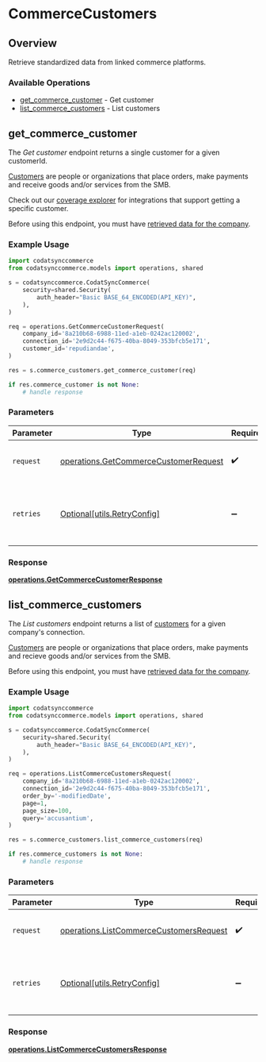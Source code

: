 # CommerceCustomers

## Overview

Retrieve standardized data from linked commerce platforms.

### Available Operations

* [get_commerce_customer](#get_commerce_customer) - Get customer
* [list_commerce_customers](#list_commerce_customers) - List customers

## get_commerce_customer

The *Get customer* endpoint returns a single customer for a given customerId.

[Customers](https://docs.codat.io/commerce-api#/schemas/Customer) are people or organizations that place orders, make payments and receive goods and/or services from the SMB.

Check out our [coverage explorer](https://knowledge.codat.io/supported-features/commerce?view=tab-by-data-type&dataType=commerce-customers) for integrations that support getting a specific customer.

Before using this endpoint, you must have [retrieved data for the company](https://docs.codat.io/sync-for-commerce-v1-api#/operations/refresh-company-data).


### Example Usage

```python
import codatsynccommerce
from codatsynccommerce.models import operations, shared

s = codatsynccommerce.CodatSyncCommerce(
    security=shared.Security(
        auth_header="Basic BASE_64_ENCODED(API_KEY)",
    ),
)

req = operations.GetCommerceCustomerRequest(
    company_id='8a210b68-6988-11ed-a1eb-0242ac120002',
    connection_id='2e9d2c44-f675-40ba-8049-353bfcb5e171',
    customer_id='repudiandae',
)

res = s.commerce_customers.get_commerce_customer(req)

if res.commerce_customer is not None:
    # handle response
```

### Parameters

| Parameter                                                                                      | Type                                                                                           | Required                                                                                       | Description                                                                                    |
| ---------------------------------------------------------------------------------------------- | ---------------------------------------------------------------------------------------------- | ---------------------------------------------------------------------------------------------- | ---------------------------------------------------------------------------------------------- |
| `request`                                                                                      | [operations.GetCommerceCustomerRequest](../../models/operations/getcommercecustomerrequest.md) | :heavy_check_mark:                                                                             | The request object to use for the request.                                                     |
| `retries`                                                                                      | [Optional[utils.RetryConfig]](../../models/utils/retryconfig.md)                               | :heavy_minus_sign:                                                                             | Configuration to override the default retry behavior of the client.                            |


### Response

**[operations.GetCommerceCustomerResponse](../../models/operations/getcommercecustomerresponse.md)**


## list_commerce_customers

The *List customers* endpoint returns a list of [customers](https://docs.codat.io/commerce-api#/schemas/Customer) for a given company's connection.

[Customers](https://docs.codat.io/commerce-api#/schemas/Customer) are people or organizations that place orders, make payments and recieve goods and/or services from the SMB.

Before using this endpoint, you must have [retrieved data for the company](https://docs.codat.io/sync-for-commerce-v1-api#/operations/refresh-company-data).
    

### Example Usage

```python
import codatsynccommerce
from codatsynccommerce.models import operations, shared

s = codatsynccommerce.CodatSyncCommerce(
    security=shared.Security(
        auth_header="Basic BASE_64_ENCODED(API_KEY)",
    ),
)

req = operations.ListCommerceCustomersRequest(
    company_id='8a210b68-6988-11ed-a1eb-0242ac120002',
    connection_id='2e9d2c44-f675-40ba-8049-353bfcb5e171',
    order_by='-modifiedDate',
    page=1,
    page_size=100,
    query='accusantium',
)

res = s.commerce_customers.list_commerce_customers(req)

if res.commerce_customers is not None:
    # handle response
```

### Parameters

| Parameter                                                                                          | Type                                                                                               | Required                                                                                           | Description                                                                                        |
| -------------------------------------------------------------------------------------------------- | -------------------------------------------------------------------------------------------------- | -------------------------------------------------------------------------------------------------- | -------------------------------------------------------------------------------------------------- |
| `request`                                                                                          | [operations.ListCommerceCustomersRequest](../../models/operations/listcommercecustomersrequest.md) | :heavy_check_mark:                                                                                 | The request object to use for the request.                                                         |
| `retries`                                                                                          | [Optional[utils.RetryConfig]](../../models/utils/retryconfig.md)                                   | :heavy_minus_sign:                                                                                 | Configuration to override the default retry behavior of the client.                                |


### Response

**[operations.ListCommerceCustomersResponse](../../models/operations/listcommercecustomersresponse.md)**

